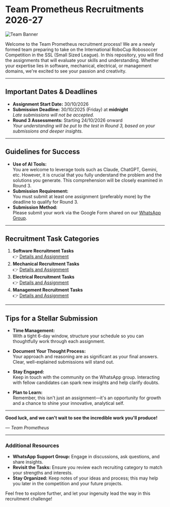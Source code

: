 ﻿# Team Prometheus Recruitments 2026-27

![Team Banner](/images/Team%20Banner.png)

Welcome to the Team Prometheus recruitment process! We are a newly formed team preparing to take on the International RoboCup Robosoccer Competition in the SSL (Small Sized League). In this repository, you will find the assignments that will evaluate your skills and understanding. Whether your expertise lies in software, mechanical, electrical, or management domains, we're excited to see your passion and creativity.

---

## Important Dates & Deadlines

- **Assignment Start Date:** 30/10/2026
- **Submission Deadline:** 30/10/2025 (Friday) at **midnight**  
  _Late submissions will not be accepted._
- **Round 3 Assessments:** Starting 24/10/2026 onward  
  _Your understanding will be put to the test in Round 3, based on your submissions and deeper insights._

---

## Guidelines for Success

- **Use of AI Tools:**  
  You are welcome to leverage tools such as Claude, ChatGPT, Gemini, etc. However, it is crucial that you fully understand the problem and the solutions you generate. This comprehension will be closely examined in Round 3.
- **Submission Requirement:**  
  You must submit at least one assignment (preferably more) by the deadline to qualify for Round 3.
- **Submission Method:**  
  Please submit your work via the Google Form shared on our [WhatsApp Group](https://chat.whatsapp.com/HH6HOzI6gQxCN8q5zA3yEk).

---

## Recruitment Task Categories

1. **Software Recruitment Tasks**  
   👉 [Details and Assignment](./Tasks/software.md)
2. **Mechanical Recruitment Tasks**  
   👉 [Details and Assignment](./Tasks/mechanical.md)
3. **Electrical Recruitment Tasks**  
   👉 [Details and Assignment](./Tasks/electrical.md)
4. **Management Recruitment Tasks**  
   👉 [Details and Assignment](./Tasks/management.md)

---

## Tips for a Stellar Submission

- **Time Management:**  
  With a tight 6-day window, structure your schedule so you can thoughtfully work through each assignment.

- **Document Your Thought Process:**  
  Your approach and reasoning are as significant as your final answers. Clear, well-explained submissions will stand out.

- **Stay Engaged:**  
  Keep in touch with the community on the WhatsApp group. Interacting with fellow candidates can spark new insights and help clarify doubts.

- **Plan to Learn:**  
  Remember, this isn't just an assignment—it's an opportunity for growth and a chance to shine your innovative, analytical self.

---

**Good luck, and we can't wait to see the incredible work you'll produce!**

_— Team Prometheus_

---

### Additional Resources

- **WhatsApp Support Group:** Engage in discussions, ask questions, and share insights.
- **Revisit the Tasks:** Ensure you review each recruiting category to match your strengths and interests.
- **Stay Organized:** Keep notes of your ideas and process; this may help you later in the competition and your future projects.

Feel free to explore further, and let your ingenuity lead the way in this recruitment challenge!


